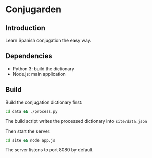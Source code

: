 # Conjugarden

## Introduction

Learn Spanish conjugation the easy way.

## Dependencies

* Python 3: build the dictionary
* Node.js: main application

## Build

Build the conjugation dictionary first:

```bash
cd data && ./process.py
```

The build script writes the processed dictionary into `site/data.json`

Then start the server:

```bash
cd site && node app.js
```

The server listens to port 8080 by default.
